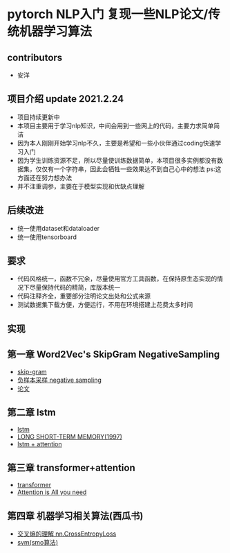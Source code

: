 # pytorch NLP入门  复现一些NLP论文/传统机器学习算法

## contributors
- 安洋

## 项目介绍 update 2021.2.24
- 项目持续更新中
- 本项目主要用于学习nlp知识，中间会用到一些网上的代码，主要力求简单简洁
- 因为本人刚刚开始学习nlp不久，主要是希望和一些小伙伴通过coding快速学习入门
- 因为学生训练资源不足，所以尽量使训练数据简单，本项目很多实例都没有数据集，仅仅有一个字符串，因此会牺牲一些效果达不到自己心中的想法 ps:这方面还在努力想办法
- 并不注重调参，主要在于模型实现和优缺点理解

## 后续改进
- 统一使用dataset和dataloader
- 统一使用tensorboard

## 要求
- 代码风格统一，函数不冗余，尽量使用官方工具函数，在保持原生态实现的情况下尽量保持代码的精简，库版本统一
- 代码注释齐全，重要部分注明论文出处和公式来源
- 测试数据集下载方便，方便运行，不用在环境搭建上花费太多时间

## 实现

## 第一章 Word2Vec's SkipGram NegativeSampling
- [skip-gram](https://github.com/ssw-nlp-study-group/nlp_study/blob/main/nlp/word2vec_skip_gram.py)
- [负样本采样 negative sampling](https://github.com/ssw-nlp-study-group/nlp_study/blob/main/nlp/word2vec_negative_sampling.py) 	
 - [论文](https://proceedings.neurips.cc/paper/2013/file/9aa42b31882ec039965f3c4923ce901b-Paper.pdf)
## 第二章 lstm
- [lstm](https://github.com/ssw-nlp-study-group/nlp_study/blob/main/nlp/lstm.py)  
 - [LONG SHORT-TERM MEMORY(1997)](https://www.bioinf.jku.at/publications/older/2604.pdf)
- [lstm + attention](https://github.com/ssw-nlp-study-group/nlp_study/blob/main/nlp/lstm_with_attention.py)
## 第三章 transformer+attention
- [transformer](https://github.com/ssw-nlp-study-group/nlp_study/blob/main/nlp/transformer.py)
 - [Attention is All you need](https://arxiv.org/pdf/1706.03762.pdf)
## 第四章 机器学习相关算法(西瓜书)
- [交叉熵的理解 nn.CrossEntropyLoss](https://github.com/ssw-nlp-study-group/nlp_study/blob/main/machine_learning/cross_entropyloss.py)
- [svm(smo算法)](https://github.com/ssw-nlp-study-group/nlp_study/blob/main/machine_learning/svm.py)